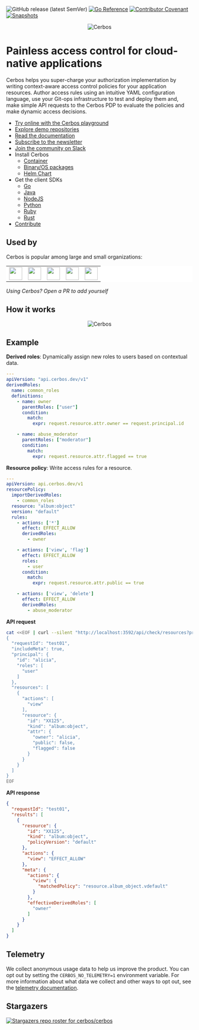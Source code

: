 ![GitHub release (latest SemVer)](https://img.shields.io/github/v/release/cerbos/cerbos?color=green&logo=github&sort=semver) [![Go Reference](https://pkg.go.dev/badge/github.com/cerbos/cerbos/client.svg)](https://pkg.go.dev/github.com/cerbos/cerbos/client)  [![Contributor Covenant](https://img.shields.io/badge/Contributor%20Covenant-2.0-4baaaa.svg)](CODE_OF_CONDUCT.md)  [![Snapshots](https://github.com/cerbos/cerbos/actions/workflows/snaphot.yaml/badge.svg)](https://github.com/cerbos/cerbos/actions/workflows/snaphot.yaml)
 
<p align="center">
  <img src="https://github.com/cerbos/cerbos/blob/main/docs/supplemental-ui/logo.png?raw=true" alt="Cerbos"/>
</p>

Painless access control for cloud-native applications
========================================================

Cerbos helps you super-charge your authorization implementation by writing context-aware access control policies for your application resources. Author access rules using an intuitive YAML configuration language, use your Git-ops infrastructure to test and deploy them and, make simple API requests to the Cerbos PDP to evaluate the policies and make dynamic access decisions.


* [Try online with the Cerbos playground](https://play.cerbos.dev)
* [Explore demo repositories](https://github.com/cerbos)
* [Read the documentation](https://docs.cerbos.dev)
* [Subscribe to the newsletter](https://cerbos.dev/subscribe)
* [Join the community on Slack](http://go.cerbos.io/slack)
* Install Cerbos
    * [Container](https://docs.cerbos.dev/cerbos/latest/installation/container.html)
    * [Binary/OS packages](https://docs.cerbos.dev/cerbos/latest/installation/binary.html)
    * [Helm Chart](https://docs.cerbos.dev/cerbos/latest/installation/helm.html)
* Get the client SDKs
    * [Go](client/README.md)
    * [Java](https://github.com/cerbos/cerbos-sdk-java)
    * [NodeJS](https://github.com/cerbos/cerbos-sdk-node)
    * [Python](https://github.com/cerbos/cerbos-sdk-python)
    * [Ruby](https://github.com/cerbos/cerbos-sdk-ruby)
    * [Rust](https://github.com/cerbos/cerbos-sdk-rust)
* [Contribute](CONTRIBUTING.md)


Used by
------------
Cerbos is popular among large and small organizations:

<table cellspacing="1" cellpadding="0" style="background: white">
  <tr>
    <td valign="center">
      <a href="https://uw.co.uk">
        <img src="https://cerbos.dev/assets/uw.svg" height="35" />
      </a>
    </td>
    <td valign="center">
      <a href="https://withloop.co/">
        <img src="https://cerbos.dev/assets/loop.png" height="35" />
      </a>
    </td>
    <td valign="center">
      <a href="https://9fin.com">
        <img src="https://cerbos.dev/assets/9fin.svg" height="35" />
      </a>
    </td>
    <td valign="center">
      <a href="https://salesroom.com">
        <img src="https://cerbos.dev/assets/salesroom.svg" height="35" />
      </a>
    </td>
    <td valign="center">
      <a href="https://refine.dev">
        <img src="https://cerbos.dev/assets/refine.png" height="35" />
      </a>
    </td>  
  </tr>
</table>

_Using Cerbos? Open a PR to add yourself_

How it works
------------

<p align="center">
  <img src="https://github.com/cerbos/cerbos/blob/main/docs/modules/ROOT/assets/images/how_cerbos_works.png?raw=true" alt="Cerbos"/>
</p>


Example
------

**Derived roles**: Dynamically assign new roles to users based on contextual data.

```yaml
---
apiVersion: "api.cerbos.dev/v1"
derivedRoles:
  name: common_roles
  definitions:
    - name: owner
      parentRoles: ["user"]
      condition:
        match:
          expr: request.resource.attr.owner == request.principal.id

    - name: abuse_moderator
      parentRoles: ["moderator"]
      condition:
        match:
          expr: request.resource.attr.flagged == true
```

**Resource policy**: Write access rules for a resource.

```yaml
---
apiVersion: api.cerbos.dev/v1
resourcePolicy:
  importDerivedRoles:
    - common_roles
  resource: "album:object"
  version: "default"
  rules:
    - actions: ['*']
      effect: EFFECT_ALLOW
      derivedRoles:
        - owner

    - actions: ['view', 'flag']
      effect: EFFECT_ALLOW
      roles:
        - user
      condition:
        match:
          expr: request.resource.attr.public == true

    - actions: ['view', 'delete']
      effect: EFFECT_ALLOW
      derivedRoles:
        - abuse_moderator
```

**API request**

```sh
cat <<EOF | curl --silent "http://localhost:3592/api/check/resources?pretty" -d @-
{
  "requestId": "test01",
  "includeMeta": true,
  "principal": {
    "id": "alicia",
    "roles": [
      "user"
    ]
  },
  "resources": [
    {
      "actions": [
        "view"
      ],
      "resource": {
        "id": "XX125",
        "kind": "album:object",
        "attr": {
          "owner": "alicia",
          "public": false,
          "flagged": false
        }
      }
    }
  ]
}
EOF
```

**API response**

```json
{
  "requestId": "test01",
  "results": [
    {
      "resource": {
        "id": "XX125",
        "kind": "album:object",
        "policyVersion": "default"
      },
      "actions": {
        "view": "EFFECT_ALLOW"
      },
      "meta": {
        "actions": {
          "view": {
            "matchedPolicy": "resource.album_object.vdefault"
          }
        },
        "effectiveDerivedRoles": [
          "owner"
        ]
      }
    }
  ]
}
```

Telemetry
---------

We collect anonymous usage data to help us improve the product. You can opt out by setting the `CERBOS_NO_TELEMETRY=1` environment variable. For more information about what data we collect and other ways to opt out, see the [telemetry documentation](https://docs.cerbos.dev/cerbos/latest/telemetry.html).

Stargazers
-----------
[![Stargazers repo roster for cerbos/cerbos](https://reporoster.com/stars/cerbos/cerbos)](https://github.com/cerbos/cerbos)

